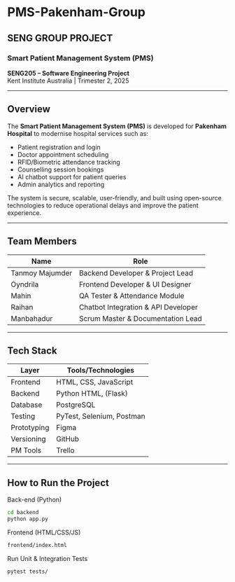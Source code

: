 # PMS-Pakenham-Group  
## SENG GROUP PROJECT  
### Smart Patient Management System (PMS)  
**SENG205 – Software Engineering Project**  
Kent Institute Australia | Trimester 2, 2025  

---

## Overview

The **Smart Patient Management System (PMS)** is developed for **Pakenham Hospital** to modernise hospital services such as:

- Patient registration and login  
- Doctor appointment scheduling  
- RFID/Biometric attendance tracking  
- Counselling session bookings  
- AI chatbot support for patient queries  
- Admin analytics and reporting  

The system is secure, scalable, user-friendly, and built using open-source technologies to reduce operational delays and improve the patient experience.

---

## Team Members

| Name               | Role                                 |
|--------------------|--------------------------------------|
| Tanmoy Majumder    | Backend Developer & Project Lead     |
| Oyndrila           | Frontend Developer & UI Designer     |
| Mahin              | QA Tester & Attendance Module        |
| Raihan             | Chatbot Integration & API Developer  |
| Manbahadur         | Scrum Master & Documentation Lead    |

---

## Tech Stack

| Layer       | Tools/Technologies                       |
|-------------|------------------------------------------|
| Frontend    | HTML, CSS, JavaScript                    |
| Backend     | Python HTML, (Flask)                     |
| Database    | PostgreSQL                               |
| Testing     | PyTest, Selenium, Postman                |
| Prototyping | Figma                                    |
| Versioning  | GitHub                                   |
| PM Tools    | Trello                                   |

---

##  How to Run the Project

Back-end (Python)
```bash
cd backend
python app.py
```
Frontend (HTML/CSS/JS)
```bash
frontend/index.html
```
Run Unit & Integration Tests
```bash
pytest tests/
```


